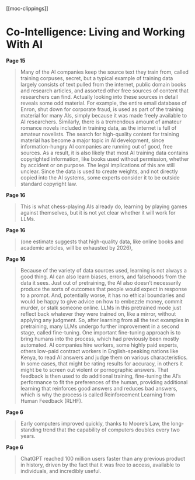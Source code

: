 [[moc-clippings]]

# Co-Intelligence: Living and Working With AI

**Page 15**

> Many of the AI companies keep the source text they train from, called training corpuses, secret, but a typical example of training data largely consists of text pulled from the internet, public domain books and research articles, and assorted other free sources of content that researchers can find. Actually looking into these sources in detail reveals some odd material. For example, the entire email database of Enron, shut down for corporate fraud, is used as part of the training material for many AIs, simply because it was made freely available to AI researchers. Similarly, there is a tremendous amount of amateur romance novels included in training data, as the internet is full of amateur novelists. The search for high-quality content for training material has become a major topic in AI development, since information-hungry AI companies are running out of good, free sources. As a result, it is also likely that most AI training data contains copyrighted information, like books used without permission, whether by accident or on purpose. The legal implications of this are still unclear. Since the data is used to create weights, and not directly copied into the AI systems, some experts consider it to be outside standard copyright law.

**Page 16**

> This is what chess-playing AIs already do, learning by playing games against themselves, but it is not yet clear whether it will work for LLMs.

**Page 16**

> (one estimate suggests that high-quality data, like online books and academic articles, will be exhausted by 2026),

**Page 16**

> Because of the variety of data sources used, learning is not always a good thing. AI can also learn biases, errors, and falsehoods from the data it sees. Just out of pretraining, the AI also doesn’t necessarily produce the sorts of outcomes that people would expect in response to a prompt. And, potentially worse, it has no ethical boundaries and would be happy to give advice on how to embezzle money, commit murder, or stalk someone online. LLMs in this pretrained mode just reflect back whatever they were trained on, like a mirror, without applying any judgment. So, after learning from all the text examples in pretraining, many LLMs undergo further improvement in a second stage, called fine-tuning. One important fine-tuning approach is to bring humans into the process, which had previously been mostly automated. AI companies hire workers, some highly paid experts, others low-paid contract workers in English-speaking nations like Kenya, to read AI answers and judge them on various characteristics. In some cases, that might be rating results for accuracy, in others it might be to screen out violent or pornographic answers. That feedback is then used to do additional training, fine-tuning the AI’s performance to fit the preferences of the human, providing additional learning that reinforces good answers and reduces bad answers, which is why the process is called Reinforcement Learning from Human Feedback (RLHF).

**Page 6**

> Early computers improved quickly, thanks to Moore’s Law, the long-standing trend that the capability of computers doubles every two years.

**Page 6**

> ChatGPT reached 100 million users faster than any previous product in history, driven by the fact that it was free to access, available to individuals, and incredibly useful.
